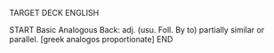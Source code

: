 TARGET DECK
ENGLISH

START
Basic
Analogous
Back: adj. (usu. Foll. By to) partially similar or parallel. [greek analogos proportionate]
END
